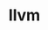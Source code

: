 ---
title: "llvm"
layout: cache
categories: [package, develop-2023-08-13]
meta: {"versions": ["14.0.6", "15.0.7", "8.0.0"], "compilers": ["gcc@=11.1.0", "gcc@=11.3.0", "gcc@=11.4.0"], "oss": ["ubuntu20.04", "ubuntu22.04"], "platforms": ["linux"], "targets": ["x86_64", "x86_64_v3"], "stacks": ["data-vis-sdk", "e4s", "e4s-oneapi", "ml-linux-x86_64-cpu", "ml-linux-x86_64-cuda", "ml-linux-x86_64-rocm", "root"], "num_specs": 11, "num_specs_by_stack": {"e4s-oneapi": 1, "root": 11, "e4s": 4, "data-vis-sdk": 2, "ml-linux-x86_64-cuda": 2, "ml-linux-x86_64-cpu": 2, "ml-linux-x86_64-rocm": 2}}
spec_details: [{"hash": "5v6iq6aqott73xqvnxzt2pjqpm7njart", "compiler": "gcc@=11.4.0", "versions": ["8.0.0"], "os": "ubuntu20.04", "platform": "linux", "target": "x86_64", "variants": ["build_system=cmake", "build_type=Release", "+clang", "compiler-rt=runtime", "~cuda", "~flang", "generator=ninja", "+gold", "~ipo", "libcxx=runtime", "~libomp_tsan", "+libomptarget", "~libomptarget_debug", "libunwind=runtime", "~link_llvm_dylib", "+lld", "+lldb", "+llvm_dylib", "openmp=project", "patches=015e750,0e121ed,12df3cc,2028d52,514926d,6f0cfa5,e56489a", "+polly", "~python", "~split_dwarf", "targets=all", "version_suffix=none", "~z3"], "stacks": ["e4s-oneapi", "root"], "size": "-", "tarball": "https://binaries.spack.io/develop-2023-08-13/build_cache/linux-ubuntu20.04-x86_64/gcc-11.4.0/llvm-8.0.0/linux-ubuntu20.04-x86_64-gcc-11.4.0-llvm-8.0.0-5v6iq6aqott73xqvnxzt2pjqpm7njart.spack"}, {"hash": "pdzujwirlkdlf6yi3afxxhualtftwteo", "compiler": "gcc@=11.1.0", "versions": ["8.0.0"], "os": "ubuntu20.04", "platform": "linux", "target": "x86_64_v3", "variants": ["build_system=cmake", "build_type=Release", "+clang", "compiler-rt=runtime", "~cuda", "~flang", "generator=ninja", "+gold", "~ipo", "libcxx=runtime", "~libomp_tsan", "+libomptarget", "~libomptarget_debug", "libunwind=runtime", "~link_llvm_dylib", "+lld", "+lldb", "+llvm_dylib", "openmp=project", "patches=015e750,0e121ed,12df3cc,2028d52,514926d,6f0cfa5,e56489a", "+polly", "~python", "~split_dwarf", "targets=all", "version_suffix=none", "~z3"], "stacks": ["root", "e4s"], "size": "-", "tarball": "https://binaries.spack.io/develop-2023-08-13/build_cache/linux-ubuntu20.04-x86_64_v3/gcc-11.1.0/llvm-8.0.0/linux-ubuntu20.04-x86_64_v3-gcc-11.1.0-llvm-8.0.0-pdzujwirlkdlf6yi3afxxhualtftwteo.spack"}, {"hash": "zlmvnkiqz5iujhmbti7veyr3sg4f2fbz", "compiler": "gcc@=11.1.0", "versions": ["14.0.6"], "os": "ubuntu20.04", "platform": "linux", "target": "x86_64_v3", "variants": ["build_system=cmake", "build_type=Release", "+clang", "compiler-rt=runtime", "~cuda", "~flang", "generator=ninja", "+gold", "~ipo", "libcxx=runtime", "+libomptarget", "~libomptarget_debug", "libunwind=runtime", "~link_llvm_dylib", "+lld", "+lldb", "+llvm_dylib", "~mlir", "openmp=runtime", "patches=1f42874,25bc503,6379168,8248141,b216cff", "+polly", "~python", "shlib_symbol_version=none", "~split_dwarf", "targets=all", "version_suffix=none", "~z3"], "stacks": ["root", "e4s"], "size": "-", "tarball": "https://binaries.spack.io/develop-2023-08-13/build_cache/linux-ubuntu20.04-x86_64_v3/gcc-11.1.0/llvm-14.0.6/linux-ubuntu20.04-x86_64_v3-gcc-11.1.0-llvm-14.0.6-zlmvnkiqz5iujhmbti7veyr3sg4f2fbz.spack"}, {"hash": "rpygr7yx7nabixahkxy53domddd4w7mx", "compiler": "gcc@=11.1.0", "versions": ["15.0.7"], "os": "ubuntu20.04", "platform": "linux", "target": "x86_64_v3", "variants": ["build_system=cmake", "build_type=Release", "+clang", "compiler-rt=runtime", "~cuda", "~flang", "generator=ninja", "+gold", "~ipo", "libcxx=runtime", "+libomptarget", "~libomptarget_debug", "libunwind=runtime", "~link_llvm_dylib", "+lld", "+lldb", "+llvm_dylib", "~mlir", "openmp=runtime", "patches=25bc503,3dc9bc1,8248141", "+polly", "~python", "shlib_symbol_version=none", "~split_dwarf", "targets=all", "version_suffix=none", "~z3", "~zstd"], "stacks": ["root", "e4s"], "size": "-", "tarball": "https://binaries.spack.io/develop-2023-08-13/build_cache/linux-ubuntu20.04-x86_64_v3/gcc-11.1.0/llvm-15.0.7/linux-ubuntu20.04-x86_64_v3-gcc-11.1.0-llvm-15.0.7-rpygr7yx7nabixahkxy53domddd4w7mx.spack"}, {"hash": "bcvqf2cgyp2ntebn6szacmy7m5y4ijnh", "compiler": "gcc@=11.1.0", "versions": ["14.0.6"], "os": "ubuntu20.04", "platform": "linux", "target": "x86_64_v3", "variants": ["build_system=cmake", "build_type=Release", "+clang", "compiler-rt=none", "~cuda", "~flang", "generator=ninja", "~gold", "~ipo", "libcxx=runtime", "+libomptarget", "~libomptarget_debug", "libunwind=none", "~link_llvm_dylib", "+lld", "~lldb", "+llvm_dylib", "~mlir", "openmp=runtime", "patches=25bc503,6379168,8248141,b216cff", "~polly", "~python", "shlib_symbol_version=none", "~split_dwarf", "targets=all", "version_suffix=none", "~z3"], "stacks": ["data-vis-sdk", "root"], "size": "-", "tarball": "https://binaries.spack.io/develop-2023-08-13/build_cache/linux-ubuntu20.04-x86_64_v3/gcc-11.1.0/llvm-14.0.6/linux-ubuntu20.04-x86_64_v3-gcc-11.1.0-llvm-14.0.6-bcvqf2cgyp2ntebn6szacmy7m5y4ijnh.spack"}, {"hash": "eueo3bq3awcpbjuoawd5wctwtmi32b2h", "compiler": "gcc@=11.1.0", "versions": ["14.0.6"], "os": "ubuntu20.04", "platform": "linux", "target": "x86_64_v3", "variants": ["build_system=cmake", "build_type=Release", "+clang", "compiler-rt=none", "~cuda", "~flang", "generator=ninja", "~gold", "~ipo", "libcxx=runtime", "~libomptarget", "~libomptarget_debug", "libunwind=none", "~link_llvm_dylib", "~lld", "~lldb", "+llvm_dylib", "~mlir", "openmp=runtime", "patches=25bc503,8248141,b216cff", "~polly", "~python", "shlib_symbol_version=none", "~split_dwarf", "targets=all", "version_suffix=none", "~z3"], "stacks": ["data-vis-sdk", "root"], "size": "-", "tarball": "https://binaries.spack.io/develop-2023-08-13/build_cache/linux-ubuntu20.04-x86_64_v3/gcc-11.1.0/llvm-14.0.6/linux-ubuntu20.04-x86_64_v3-gcc-11.1.0-llvm-14.0.6-eueo3bq3awcpbjuoawd5wctwtmi32b2h.spack"}, {"hash": "eg5u43ax6q4cjbnpwekr5zsuqqhnsr4i", "compiler": "gcc@=11.1.0", "versions": ["14.0.6"], "os": "ubuntu20.04", "platform": "linux", "target": "x86_64_v3", "variants": ["build_system=cmake", "build_type=Release", "+clang", "compiler-rt=runtime", "~cuda", "~flang", "generator=ninja", "+gold", "~ipo", "libcxx=runtime", "+libomptarget", "~libomptarget_debug", "libunwind=runtime", "~link_llvm_dylib", "+lld", "+lldb", "+llvm_dylib", "~mlir", "openmp=runtime", "patches=1f42874,25bc503,6379168,8248141,b216cff", "+polly", "~python", "shlib_symbol_version=none", "~split_dwarf", "targets=all", "version_suffix=none", "~z3"], "stacks": ["root", "e4s"], "size": "-", "tarball": "https://binaries.spack.io/develop-2023-08-13/build_cache/linux-ubuntu20.04-x86_64_v3/gcc-11.1.0/llvm-14.0.6/linux-ubuntu20.04-x86_64_v3-gcc-11.1.0-llvm-14.0.6-eg5u43ax6q4cjbnpwekr5zsuqqhnsr4i.spack"}, {"hash": "4jb7bv4rrvrgakng3n262n6tkhkhfnja", "compiler": "gcc@=11.3.0", "versions": ["14.0.6"], "os": "ubuntu22.04", "platform": "linux", "target": "x86_64_v3", "variants": ["build_system=cmake", "build_type=Release", "+clang", "compiler-rt=runtime", "~cuda", "~flang", "generator=ninja", "+gold", "~ipo", "libcxx=runtime", "+libomptarget", "~libomptarget_debug", "libunwind=runtime", "~link_llvm_dylib", "+lld", "+lldb", "+llvm_dylib", "~mlir", "openmp=runtime", "patches=1f42874,25bc503,6379168,8248141,b216cff", "+polly", "~python", "shlib_symbol_version=none", "~split_dwarf", "targets=all", "version_suffix=none", "~z3"], "stacks": ["root", "ml-linux-x86_64-cuda"], "size": "-", "tarball": "https://binaries.spack.io/develop-2023-08-13/build_cache/linux-ubuntu22.04-x86_64_v3/gcc-11.3.0/llvm-14.0.6/linux-ubuntu22.04-x86_64_v3-gcc-11.3.0-llvm-14.0.6-4jb7bv4rrvrgakng3n262n6tkhkhfnja.spack"}, {"hash": "6kv3ibofzww6saiahdppzdermh6uljuh", "compiler": "gcc@=11.3.0", "versions": ["14.0.6"], "os": "ubuntu22.04", "platform": "linux", "target": "x86_64_v3", "variants": ["build_system=cmake", "build_type=Release", "+clang", "compiler-rt=runtime", "~cuda", "~flang", "generator=ninja", "+gold", "~ipo", "libcxx=runtime", "+libomptarget", "~libomptarget_debug", "libunwind=runtime", "~link_llvm_dylib", "+lld", "+lldb", "+llvm_dylib", "~mlir", "openmp=runtime", "patches=1f42874,25bc503,6379168,8248141,b216cff", "+polly", "~python", "shlib_symbol_version=none", "~split_dwarf", "targets=all", "version_suffix=none", "~z3"], "stacks": ["ml-linux-x86_64-cpu", "ml-linux-x86_64-rocm", "root"], "size": "-", "tarball": "https://binaries.spack.io/develop-2023-08-13/build_cache/linux-ubuntu22.04-x86_64_v3/gcc-11.3.0/llvm-14.0.6/linux-ubuntu22.04-x86_64_v3-gcc-11.3.0-llvm-14.0.6-6kv3ibofzww6saiahdppzdermh6uljuh.spack"}, {"hash": "qihq3joajrcstbsc3ggyx4jwle26lstm", "compiler": "gcc@=11.3.0", "versions": ["14.0.6"], "os": "ubuntu22.04", "platform": "linux", "target": "x86_64_v3", "variants": ["build_system=cmake", "build_type=Release", "+clang", "compiler-rt=runtime", "~cuda", "~flang", "generator=ninja", "+gold", "~ipo", "libcxx=runtime", "+libomptarget", "~libomptarget_debug", "libunwind=runtime", "~link_llvm_dylib", "+lld", "+lldb", "+llvm_dylib", "~mlir", "openmp=runtime", "patches=1f42874,25bc503,6379168,8248141,b216cff", "+polly", "~python", "shlib_symbol_version=none", "~split_dwarf", "targets=all", "version_suffix=none", "~z3"], "stacks": ["root", "ml-linux-x86_64-cuda"], "size": "-", "tarball": "https://binaries.spack.io/develop-2023-08-13/build_cache/linux-ubuntu22.04-x86_64_v3/gcc-11.3.0/llvm-14.0.6/linux-ubuntu22.04-x86_64_v3-gcc-11.3.0-llvm-14.0.6-qihq3joajrcstbsc3ggyx4jwle26lstm.spack"}, {"hash": "fu4s4lnezq6r2rvwocwzd7uxhoqrfalz", "compiler": "gcc@=11.3.0", "versions": ["14.0.6"], "os": "ubuntu22.04", "platform": "linux", "target": "x86_64_v3", "variants": ["build_system=cmake", "build_type=Release", "+clang", "compiler-rt=runtime", "~cuda", "~flang", "generator=ninja", "+gold", "~ipo", "libcxx=runtime", "+libomptarget", "~libomptarget_debug", "libunwind=runtime", "~link_llvm_dylib", "+lld", "+lldb", "+llvm_dylib", "~mlir", "openmp=runtime", "patches=1f42874,25bc503,6379168,8248141,b216cff", "+polly", "~python", "shlib_symbol_version=none", "~split_dwarf", "targets=all", "version_suffix=none", "~z3"], "stacks": ["ml-linux-x86_64-cpu", "ml-linux-x86_64-rocm", "root"], "size": "-", "tarball": "https://binaries.spack.io/develop-2023-08-13/build_cache/linux-ubuntu22.04-x86_64_v3/gcc-11.3.0/llvm-14.0.6/linux-ubuntu22.04-x86_64_v3-gcc-11.3.0-llvm-14.0.6-fu4s4lnezq6r2rvwocwzd7uxhoqrfalz.spack"}]
---